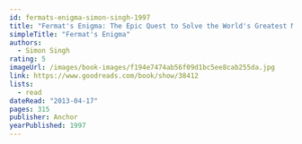 ```yaml
---
id: fermats-enigma-simon-singh-1997
title: "Fermat's Enigma: The Epic Quest to Solve the World's Greatest Mathematical Problem"
simpleTitle: "Fermat's Enigma"
authors:
  - Simon Singh
rating: 5
imageUrl: /images/book-images/f194e7474ab56f09d1bc5ee8cab255da.jpg
link: https://www.goodreads.com/book/show/38412
lists:
  - read
dateRead: "2013-04-17"
pages: 315
publisher: Anchor
yearPublished: 1997
---
```


